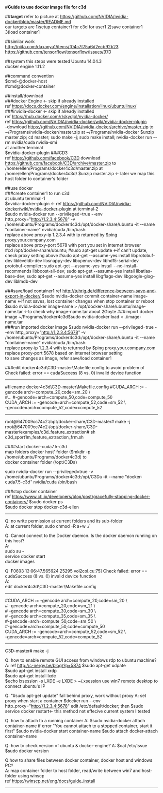 #**Guide to use docker image file for c3d**

##**target**
refer to picture at https://github.com/NVIDIA/nvidia-docker/blob/master/README.md  
our targets are
1)setup container1 for c3d for user1
2)save container1  
3)load container1  

##similar work  
  http://qiita.com/daxanya1/items/f04c7f75a6d2ecb92b23  
  https://github.com/tensorflow/tensorflow/issues/970  
  
##system this steps were tested
Ubuntu 14.04.3  
docker engine 1.11.2 

##command convention  
$cmd-@docker-host  
\#cmd@docker-container

##install/download  
###docker Engine  <- skip if already installed  
	ref https://docs.docker.com/engine/installation/linux/ubuntulinux/  
###invidia-docker  <- skip if already installed  
	ref https://hub.docker.com/r/skydjol/nvidia-docker/  
    	ref https://github.com/NVIDIA/nvidia-docker/wiki/nvidia-docker-plugin	
	-download https://github.com/NVIDIA/nvidia-docker/archive/master.zip to ~/Programs/nvidia-docker/master.zip 
	at ~/Programs/nvidia-docker
	$unzip master.zip; cd master; sudo make -j; sudo make install; nvidia-docker run --rm nvidia/cuda nvidia-smi  
	at another terminal  
	$nvidia-docker-plugin
###CD3  
	ref https://github.com/facebook/C3D
    	download https://github.com/facebook/C3D/archive/master.zip to /home/ellen/Programs/docker4c3d/master.zip
	at /home/ellen/Programs/docker4c3d/
	$unzip master.zip <- later we map this host folder to container's folder

##use docker  
###create container1 to run c3d  
	at ubuntu terminal-1  
  	$nvidia-docker-plugin <- ref https://github.com/NVIDIA/nvidia-docker/wiki/nvidia-docker-plugin
	at terminal-2  
  	$sudo nvidia-docker run --privileged=true --env http_proxy="http://1.2.3.4:5678" -v /home/ubuntu/Programs/docker4c3d:/opt/docker-share/ubuntu -it --name "container-name" nvidia/cuda /bin/bash  
  		replace above proxy-ip 1.2.3.4 with ip returned by $ping proxy.your.company.com  
  		replace above proxy-port 5678 with port you set in internet browser  
	\#cd /opt/docker-share/ubuntu; 
	\#sudo apt-get update <-if can't update, check proxy setting above
	\#sudo apt-get --assume-yes install libprotobuf-dev libleveldb-dev libsnappy-dev libopencv-dev libhdf5-serial-dev protobuf-compiler; sudo apt-get --assume-yes install --no-install-recommends libboost-all-dev; sudo apt-get --assume-yes install libatlas-base-dev; sudo apt-get --assume-yes install libgflags-dev libgoogle-glog-dev liblmdb-dev 
	
###save/load container1 
	ref http://tuhrig.de/difference-between-save-and-export-in-docker/ 
	$sudo nvidia-docker commit container-name image-name <-if not saves, lost container changes when stop container or reboot
	$sudo nvidia-docker image-name > /opt/docker-share/ubuntu/image-name.tar <-to check why image-name.tar about 2Gbyte
###import docker image
	~/Programs/docker4c3d$sudo nvidia-docker load < ./image-name.tar  
###run imported docker image
	$sudo nvidia-docker run --privileged=true --env http_proxy="http://1.2.3.4:5678" -v /home/ubuntu/Programs/docker4c3d:/opt/docker-share/ubuntu -it --name "container-name" nvidia/cuda /bin/bash  
	  	replace proxy-ip 1.2.3.4 with ip returned by $ping proxy.your.company.com  
	  	replace proxy-port 5678 based on internet browser setting  
	to save changes as image, refer save/load container1 
	

###edit docker4c3d\C3D-master\Makefile.config
to avoid problem of Check failed: error == cudaSuccess (8 vs. 0)  invalid device function

***  
\#filename docker4c3d\C3D-master\Makefile.config
\#CUDA_ARCH := -gencode arch=compute_20,code=sm_20 \\  
\#\...
		\#-gencode=arch=compute_50,code=compute_50   
CUDA_ARCH := -gencode=arch=compute_52,code=sm_52  \\  
-gencode=arch=compute_52,code=compute_52
***  
root@647009cc74c2:/opt/docker-share/C3D-master# make -j  
root@647009cc74c2:/opt/docker-share/C3D-master/examples/c3d_feature_extraction# sh c3d_sport1m_feature_extraction_frm.sh

####start docker-cuda7.5-c3d  
   map folders 
   docker host' folder ($mkdir -p /home/ubuntu/Programs/docker4c3d) 
   to  
   docker container folder (/opt/C3Da)

sudo nvidia-docker run --privileged=true -v /home/ubuntu/Programs/docker4c3d:/opt/C3Da -it --name "docker-cuda7.5-c3d" nvidia/cuda /bin/bash

###stop docker container  
ref https://www.ctl.io/developers/blog/post/gracefully-stopping-docker-containers/
$sudo docker ps  
$sudo docker stop docker-c3d-ellen  

-----------------
Q: no write permission at current folders and its sub-folder  
A: at current folder, sudo chmod -R a+w ./  

Q: Cannot connect to the Docker daemon. Is the docker daemon running on this host?  
A:  
sudo su -  
service docker start  
docker images

Q: F0603 13:06:47.565624 25295 vol2col.cu:75] Check failed: error == cudaSuccess (8 vs. 0)  invalid device function  
A:   
edit docker4c3d\C3D-master\Makefile.config
***
\#CUDA_ARCH := -gencode arch=compute_20,code=sm_20 \\  
\#		-gencode arch=compute_20,code=sm_21 \\  
\#		-gencode arch=compute_30,code=sm_30 \\  
\#		-gencode arch=compute_35,code=sm_35 \\  
		\#-gencode=arch=compute_50,code=sm_50  \\  
		\#-gencode=arch=compute_50,code=compute_50   
CUDA_ARCH := -gencode=arch=compute_52,code=sm_52  \\  
-gencode=arch=compute_52,code=compute_52
***

C3D-master# make -j

Q: how to enable remote GUI access from windows rdp to ubuntu machine?
A: ref http://c-nergy.be/blog/?p=5874 
   $sudo apt-get udpate  
   $sudo apt-get install xrdp  
   $sudo apt-get install lxde  
   $echo lxsession -s LXDE -e LXDE > ~/.xsession 
   use win7 remote desktop to connect ubuntu's IP  

Q: "\#sudo apt-get update" fail behind proxy, work without proxy
A: set proxy when start a container $docker run --env http_proxy="http://1.2.3.4:5678" 
edit /etc/default/docker; then $sudo service docker restart<- this method not effecive current system I tested

Q: how to attach to a running container
A:	$sudo nvidia-docker attach container-name
	if error "You cannot attach to a stopped container, start it first"
	$sudo nvidia-docker start container-name
	$sudo attach docker-attach container-name

Q: how to check version of ubuntu & docker-engine?
A:	$cat /etc/issue
  	$sudo docker version

Q:how to share files between docker container, docker host and windows PC?  
A:	map container folder to host folder, read/write between win7 and host-folder using winscp  
		ref https://winscp.net/eng/docs/guide_install

---------------

